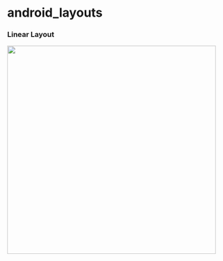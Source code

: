 # android_layouts

### Linear Layout

<img src="https://user-images.githubusercontent.com/59445273/179497336-22984151-2a21-4ccc-a755-d2a609433aef.png" height="480">

